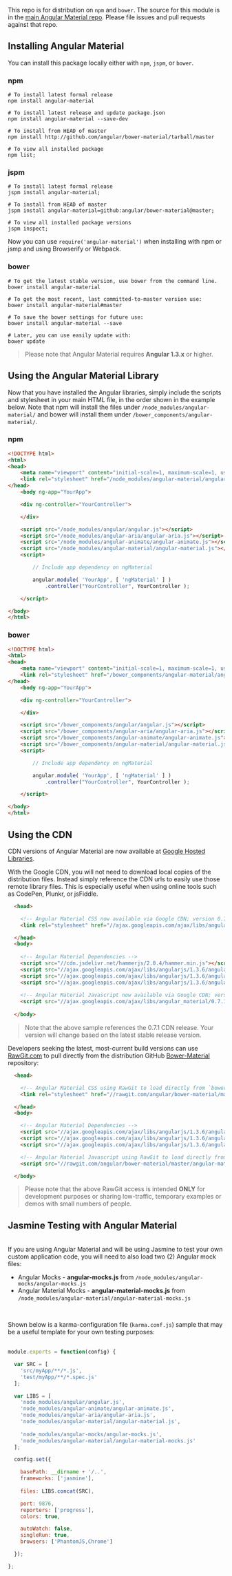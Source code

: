 This repo is for distribution on `npm` and `bower`. The source for this module is in the
[main Angular Material repo](https://github.com/angular/material).
Please file issues and pull requests against that repo.

## Installing Angular Material

You can install this package locally either with `npm`, `jspm`, or `bower`. 

### npm

```shell
# To install latest formal release 
npm install angular-material

# To install latest release and update package.json
npm install angular-material --save-dev

# To install from HEAD of master
npm install http://github.com/angular/bower-material/tarball/master

# To view all installed package 
npm list;
```

### jspm

```shell
# To install latest formal release
jspm install angular-material;

# To install from HEAD of master
jspm install angular-material=github:angular/bower-material@master;

# To view all installed package versions
jspm inspect;
```

Now you can use `require('angular-material')` when installing with npm or jsmp and using Browserify or Webpack.

### bower

```shell
# To get the latest stable version, use bower from the command line.
bower install angular-material

# To get the most recent, last committed-to-master version use:
bower install angular-material#master

# To save the bower settings for future use:
bower install angular-material --save

# Later, you can use easily update with:
bower update
```

> Please note that Angular Material requires **Angular 1.3.x** or higher.


## Using the Angular Material Library

Now that you have installed the Angular libraries, simply include the scripts and 
stylesheet in your main HTML file, in the order shown in the example below. Note that npm 
will install the files under `/node_modules/angular-material/` and bower will install them 
under `/bower_components/angular-material/`.

### npm

```html
<!DOCTYPE html>
<html>
<head>
    <meta name="viewport" content="initial-scale=1, maximum-scale=1, user-scalable=no" />
    <link rel="stylesheet" href="/node_modules/angular-material/angular-material.css">
</head>
	<body ng-app="YourApp">

	<div ng-controller="YourController">

	</div>

	<script src="/node_modules/angular/angular.js"></script>
	<script src="/node_modules/angular-aria/angular-aria.js"></script>
	<script src="/node_modules/angular-animate/angular-animate.js"></script>
	<script src="/node_modules/angular-material/angular-material.js"></script>
	<script>

		// Include app dependency on ngMaterial

		angular.module( 'YourApp', [ 'ngMaterial' ] )
			.controller("YourController", YourController );

	</script>

</body>
</html>
```

### bower

```html
<!DOCTYPE html>
<html>
<head>
    <meta name="viewport" content="initial-scale=1, maximum-scale=1, user-scalable=no" />
    <link rel="stylesheet" href="/bower_components/angular-material/angular-material.css">
</head>
	<body ng-app="YourApp">

	<div ng-controller="YourController">

	</div>

	<script src="/bower_components/angular/angular.js"></script>
	<script src="/bower_components/angular-aria/angular-aria.js"></script>
	<script src="/bower_components/angular-animate/angular-animate.js"></script>
	<script src="/bower_components/angular-material/angular-material.js"></script>
	<script>

		// Include app dependency on ngMaterial

		angular.module( 'YourApp', [ 'ngMaterial' ] )
			.controller("YourController", YourController );

	</script>

</body>
</html>
```

## Using the CDN

CDN versions of Angular Material are now available at 
[Google Hosted Libraries](https://developers.google.com/speed/libraries/devguide#angularmaterial). 

With the Google CDN, you will not need to download local copies of the distribution files.
Instead simply reference the CDN urls to easily use those remote library files. 
This is especially useful when using online tools such as CodePen, Plunkr, or jsFiddle.

```html
  <head>

    <!-- Angular Material CSS now available via Google CDN; version 0.7.1 used here -->
    <link rel="stylesheet" href="//ajax.googleapis.com/ajax/libs/angular_material/0.7.1/angular-material.min.css">

  </head>
  <body>
  
    <!-- Angular Material Dependencies -->
    <script src="//cdn.jsdelivr.net/hammerjs/2.0.4/hammer.min.js"></script>
    <script src="//ajax.googleapis.com/ajax/libs/angularjs/1.3.6/angular.min.js"></script>
    <script src="//ajax.googleapis.com/ajax/libs/angularjs/1.3.6/angular-animate.min.js"></script>
    <script src="//ajax.googleapis.com/ajax/libs/angularjs/1.3.6/angular-aria.min.js"></script>
    
    <!-- Angular Material Javascript now available via Google CDN; version 0.7.1 used here -->
    <script src="//ajax.googleapis.com/ajax/libs/angular_material/0.7.1/angular-material.min.js"></script>
    
  </body>
```

> Note that the above sample references the 0.7.1 CDN release. Your version will change 
based on the latest stable release version.

Developers seeking the latest, most-current build versions can use [RawGit.com](//rawgit.com) to
pull directly from the distribution GitHub
[Bower-Material](https://github.com/angular/bower-material) repository:

```html
  <head>

    <!-- Angular Material CSS using RawGit to load directly from `bower-material/master` -->
    <link rel="stylesheet" href="//rawgit.com/angular/bower-material/master/angular-material.css">

  </head>
  <body>

    <!-- Angular Material Dependencies -->
    <script src="//ajax.googleapis.com/ajax/libs/angularjs/1.3.6/angular.js"></script>
    <script src="//ajax.googleapis.com/ajax/libs/angularjs/1.3.6/angular-animate.js"></script>
    <script src="//ajax.googleapis.com/ajax/libs/angularjs/1.3.6/angular-aria.js"></script>

    <!-- Angular Material Javascript using RawGit to load directly from `bower-material/master` -->
    <script src="//rawgit.com/angular/bower-material/master/angular-material.js"></script>

  </body>
```

> Please note that the above RawGit access is intended **ONLY** for development purposes or sharing
  low-traffic, temporary examples or demos with small numbers of people.


## Jasmine Testing with Angular Material

<br/>
If you are using Angular Material and will be using Jasmine to test your own custom application code, you will need to also load two (2) Angular mock files:

*  Angular Mocks - **angular-mocks.js** from `/node_modules/angular-mocks/angular-mocks.js`
*  Angular Material Mocks - **angular-material-mocks.js** from `/node_modules/angular-material/angular-material-mocks.js`

<br/>

Shown below is a karma-configuration file (`karma.conf.js`) sample that may be a useful template for your own testing purposes:<br/><br/>

```js
module.exports = function(config) {

  var SRC = [
    'src/myApp/**/*.js',
    'test/myApp/**/*.spec.js'
  ];

  var LIBS = [
    'node_modules/angular/angular.js',
    'node_modules/angular-animate/angular-animate.js',
    'node_modules/angular-aria/angular-aria.js',
    'node_modules/angular-material/angular-material.js',
    
    'node_modules/angular-mocks/angular-mocks.js',
    'node_modules/angular-material/angular-material-mocks.js'
  ];

  config.set({

    basePath: __dirname + '/..',
    frameworks: ['jasmine'],
    
    files: LIBS.concat(SRC),

    port: 9876,
    reporters: ['progress'],
    colors: true,

    autoWatch: false,
    singleRun: true,
    browsers: ['PhantomJS,Chrome']

  });

};
```


